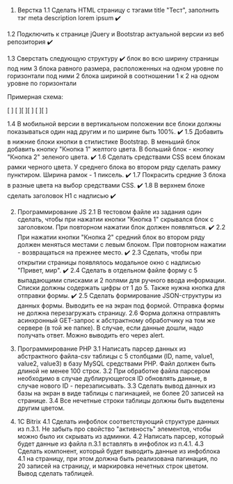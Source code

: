 1. Верстка
1.1 Сделать HTML страницу с тэгами title "Тест", заполнить тэг meta
description lorem ipsum ✔️

1.2 Подключить к странице jQuery и Bootstrap актуальной версии из веб
репозитория ✔️

1.3 Сверстать следующую структуру ✔️
блок во всю ширину страницы под ним 3 блока равного размера, расположенных на одном уровне по горизонтали
под ними 2 блока шириной в соотношении 1 к 2 на одном уровне по горизонтали

Примерная схема:

[                         ]
[       ][       ][       ]
[        ][               ]

1.4 В мобильной версии в вертикальном положении все блоки должны
показываться один над другим и по ширине быть 100%. ✔️
1.5 Добавить в нижние блоки кнопки в стилистике Bootstrap. В меньший
блок добавить кнопку "Кнопка 1" желтого цвета. В больший блок - кнопку
"Кнопка 2" зеленого цвета. ✔️
1.6 Сделать средствами CSS всем блокам рамки черного цвета. У среднего
блока во втором ряду сделать рамку пунктиром. Ширина рамок - 1
пиксель. ✔️
1.7 Покрасить средние 3 блока в разные цвета на выбор средствами CSS. ✔️
1.8 В верхнем блоке сделать заголовок H1 с надписью ✔️

2. Программирование JS
2.1 В тестовом файле из задания один сделать, чтобы при нажатии кнопки
"Кнопка 1" скрывался блок с заголовком. При повторном нажатии блок
должен появляться. ✔️
2.2 При нажатии кнопки "Кнопка 2" средний блок во втором ряду должен
меняться местами с левым блоком. При повторном нажатии - возвращаться
на прежнее место. ✔️
2.3 Сделать, чтобы при открытии страницы появлялось модальное окно с
надписью "Привет, мир". ✔️
2.4 Сделать в отдельном файле форму с 5 выпадающими списками и 2
полями для ручного ввода информации. Списки должны содержать цифры от
1 до 5. Также нужна кнопка для отправки формы. ✔️
2.5 Сделать формирование JSON-структуры из данных формы. Выводить ее
на экран под формой. Отправка формы не должна перезагружать страницу.
2.6 Форма должна отправлять асинхронный GET-запрос к абстрактному
обработчику на том же сервере (в той же папке). В случае, если данные
дошли, надо получать ответ. Можно выводить его через alert.

3. Программирование PHP
3.1 Написать парсер данных из абстрактного файла-csv таблицы с 5
столбцами (ID, name, value1, value2, value3) в базу MySQL средствами
PHP. Файл должен быть длиной не менее 100 строк.
3.2 При обработке файла парсером необходимо в случае дублирующегося ID
обновлять данные, в случае нового ID - перезаписывать.
3.3 Сделать вывод данных из базы на экран в виде таблицы с пагинацией,
не более 20 записей на странице.
3.4 Все нечетные строки таблицы должны быть выделены другим цветом.

4. 1С Bitrix
4.1 Сделать инфоблок соответствующий структуре данных из п.3.1. Не
забыть про свойство "активность" элементов, чтобы можно было их
скрывать из админки.
4.2 Написать парсер, который будет данные из файла п.3.1 вставлять в
инфоблок из п.4.1.
4.3 Сделать компонент, который будет выводить данные из инфоблока 4.1
на страницу, при этом должна быть реализована пагинация, по 20 записей
на страницу, и маркировка нечетных строк цветом. Вывод сделать
таблицей.
